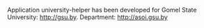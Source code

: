 Application university-helper has been developed for Gomel State University: http://gsu.by. Department: http://asoi.gsu.by
